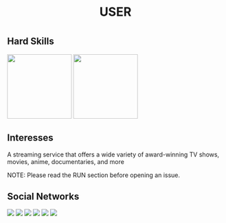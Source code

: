 <h1 align="center">USER<h1/>


## Hard Skills

<img height="150em" src="https://camo.githubusercontent.com/372b4e1d75900eb07e446dda272e493231f1f588ca1e1aff27fa2a7206bf6933/68747470733a2f2f6769746875622d726561646d652d73746174732e76657263656c2e6170702f6170693f757365726e616d653d6c65616e64726f6469617363617276616c686f2673686f775f69636f6e733d74727565267468656d653d64726163756c6126696e636c7564655f616c6c5f636f6d6d6974733d7472756526636f756e745f707269766174653d74727565" data-canonical-src="https://github-readme-stats.vercel.app/api?username=leandrodiascarvalho&amp;show_icons=true&amp;theme=dracula&amp;include_all_commits=true&amp;count_private=true" style="max-width: 100%;">
  <img height="150em" src="https://camo.githubusercontent.com/b5b01d013ae086ca98155d8e9b4f53e6911cc4d39e8633d3a881085144faadfb/68747470733a2f2f6769746875622d726561646d652d73746174732e76657263656c2e6170702f6170692f746f702d6c616e67732f3f757365726e616d653d6c65616e64726f6469617363617276616c686f266c61796f75743d636f6d70616374266c616e67735f636f756e743d37267468656d653d64726163756c61" data-canonical-src="https://github-readme-stats.vercel.app/api/top-langs/?username=leandrodiascarvalho&amp;layout=compact&amp;langs_count=7&amp;theme=dracula" style="max-width: 100%;">

## Interesses

A streaming service that offers a wide variety of award-winning TV shows, movies, anime, documentaries, and more

NOTE: Please read the RUN section before opening an issue.

## Social Networks
  
  
  
  <a href="www.google.com"><img src="https://img.shields.io/badge/LinkedIn-0077B5?style=for-the-badge&logo=linkedin&logoColor=white"/><a/>
  <a href="www.google.com"><img src="https://img.shields.io/badge/Instagram-E4405F?style=for-the-badge&logo=instagram&logoColor=white"/><a/>
  <a href="www.google.com"><img src="https://img.shields.io/badge/Twitter-1DA1F2?style=for-the-badge&logo=twitter&logoColor=white"/><a/>
  <a href="www.google.com"><img src="https://img.shields.io/badge/Facebook-1877F2?style=for-the-badge&logo=facebook&logoColor=white"/><a/>
  <a href="www.google.com"><img src="https://img.shields.io/badge/Gmail-D14836?style=for-the-badge&logo=gmail&logoColor=white"/><a/>
  <a href="www.google.com"><img src="https://img.shields.io/badge/Telegram-2CA5E0?style=for-the-badge&logo=telegram&logoColor=white"/><a/>
 

